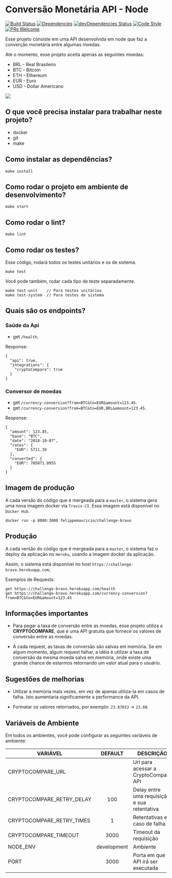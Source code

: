 # Conversão Monetária API - Node
[![Build Status](https://travis-ci.org/felippemauricio/node-currency-conversion.svg?branch=master)](https://travis-ci.org/felippemauricio/node-currency-conversion)
[![Dependencies](https://david-dm.org/felippemauricio/node-currency-conversion.svg)](https://david-dm.org/felippemauricio/node-currency-conversion)
[![devDependencies Status](https://david-dm.org/felippemauricio/node-currency-conversion/dev-status.svg)](https://david-dm.org/felippemauricio/node-currency-conversion?type=dev)
[![Code Style](https://badgen.net/badge/code%20style/airbnb/fd5c63)](https://github.com/airbnb/javascript)
[![PRs Welcome](https://img.shields.io/badge/PRs-welcome-brightgreen.svg)](https://github.com/felippemauricio/node-currency-conversion/pulls)

Esse projeto consiste em uma API desenvolvida em node que faz a converção monetária entre algumas moedas.

Até o momento, esse projeto aceita apenas as seguintes moedas:
- BRL - Real Brasileiro
- BTC - Bitcoin
- ETH - Ethereum
- EUR - Euro
- USD - Dollar Americano

![](https://e.rpp-noticias.io/normal/2017/08/02/021602_457141.jpg)

## O que você precisa instalar para trabalhar neste projeto?

- docker
- git
- make

## Como instalar as dependências?
```
make install
```

## Como rodar o projeto em ambiente de desenvolvimento?

```
make start
```

## Como rodar o lint?
```
make lint
```

## Como rodar os testes?

Esse código, rodará todos os testes unitários e os de sistema.

```
make test
```

Você pode também, rodar cada tipo de teste separadamente.

```
make test-unit    // Para testes unitários
make test-system  // Para testes de sistema
```

## Quais são os endpoints?

### Saúde da Api

  - get `/health`.

Response:
```
{
  "api": true,
  "integrations": {
    "cryptoCompare": true
  }
}
```

### Conversor de moedas

  - get `/currency-conversion?from=BTC&to=EUR&amount=123.45`.
  - get `/currency-conversion?from=BTC&to=EUR,BRL&amount=123.45`.

Response:
```
{
  "amount": 123.45,
  "base": "BTC",
  "date": "2018-10-07",
  "rates": {
    "EUR": 5711.39
  },
  "converted": {
    "EUR": 705071.0955
  }
}
```

## Imagem de produção

A cada versão do código que é mergeada para a `master`, o sistema gera uma nova imagem docker via `Travis-CI`. Essa imagem está disponível no `Docker Hub`.

```
docker run -p 8080:3000 felippemauricio/challenge-bravo
```

## Produção

A cada versão do código que é mergeada para a `master`, o sistema faz o deploy da aplicação no `Heroku`, usando a imagem docker da aplicação.

Assim, o sistema está disponível no host `https://challenge-bravo.herokuapp.com`;

Exemplos de Requests:
```
get https://challenge-bravo.herokuapp.com/health
get https://challenge-bravo.herokuapp.com/currency-conversion?from=BTC&to=EUR&amount=123.45
```


## Informações importantes

- Para pegar a taxa de conversão entre as moedas, esse projeto utiliza a **CRYPTOCOMPARE**, que é uma API gratuita que fornece os valores de conversão entre as moedas.

- A cada request, as taxas de conversão são salvas em memória. Se em algum momento, algum request falhar, a idéia é utilizar a taxa de conversão da mesma moeda salva em memória, onde existe uma grande chance de estarmos retornando um valor atual para o usuário.


## Sugestões de melhorias

- Utilizar a memória mais vezes, em vez de apenas utiliza-la em casos de falha. Isto aumentaria significamente a performance da API.

- Formatar os valores retornados, por exemplo: `23.87653` -> `23.88`.


## Variáveis de Ambiente

Em todos os ambientes, você pode configurar as seguintes variáveis de ambiente:

| VARIÁVEL                     | DEFAULT                | DESCRIÇÃO                                               |
|------------------------------|:----------------------:|---------------------------------------------------------|
| CRYPTOCOMPARE_URL            |                        | Url para acessar a CryptoCompare API                    |
| CRYPTOCOMPARE_RETRY_DELAY    | 100                    | Delay entre uma requisição e sua retentativa            |
| CRYPTOCOMPARE_RETRY_TIMES    | 1                      | Retentativas em caso de falha                           |
| CRYPTOCOMPARE_TIMEOUT        | 3000                   | Timeout da requisição                                   |
| NODE_ENV                     | development            | Ambiente                                                |
| PORT                         | 3000                   | Porta em que a API irá ser executada                    |
